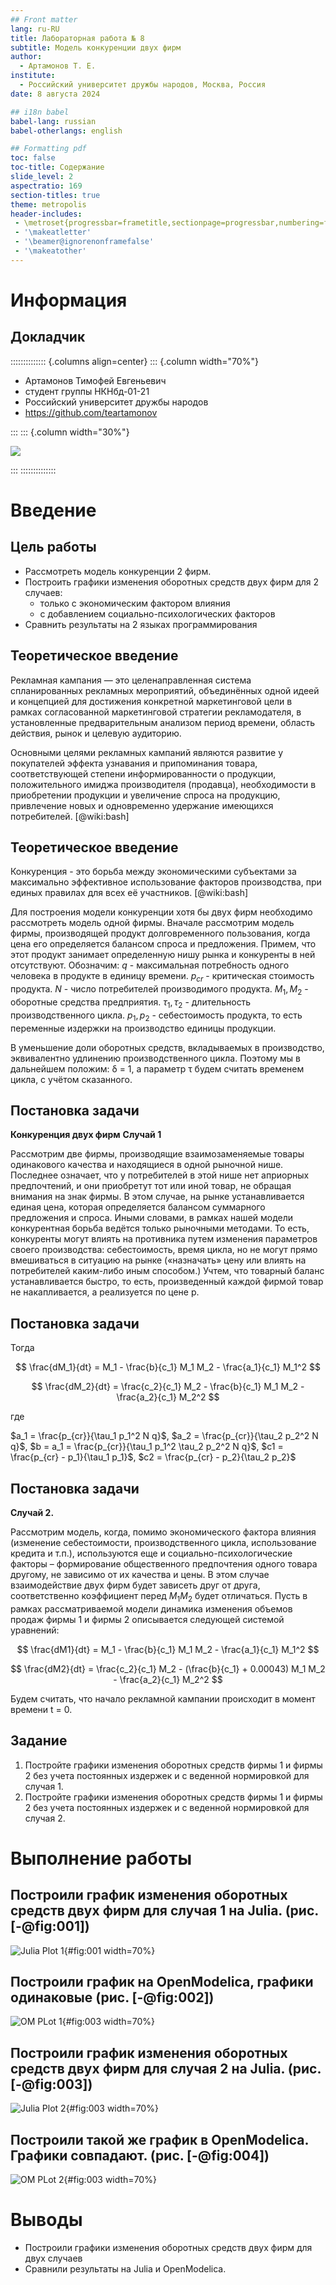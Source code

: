 ```yaml
---
## Front matter
lang: ru-RU
title: Лабораторная работа № 8
subtitle: Модель конкуренции двух фирм
author:
  - Артамонов Т. Е.
institute:
  - Российский университет дружбы народов, Москва, Россия
date: 8 августа 2024

## i18n babel
babel-lang: russian
babel-otherlangs: english

## Formatting pdf
toc: false
toc-title: Содержание
slide_level: 2
aspectratio: 169
section-titles: true
theme: metropolis
header-includes:
 - \metroset{progressbar=frametitle,sectionpage=progressbar,numbering=fraction}
 - '\makeatletter'
 - '\beamer@ignorenonframefalse'
 - '\makeatother'
---
```


# Информация

## Докладчик

:::::::::::::: {.columns align=center}
::: {.column width="70%"}

  * Артамонов Тимофей Евгеньевич
  * студент группы НКНбд-01-21
  * Российский университет дружбы народов
  * <https://github.com/teartamonov>

:::
::: {.column width="30%"}

![](image/ava.jpg)

:::
::::::::::::::

# Введение

## Цель работы

- Рассмотреть модель конкуренции 2 фирм.
- Построить графики изменения оборотных средств двух фирм для 2 случаев:
  - только c экономическим фактором влияния
  - с добавлением социально-психологических факторов
- Сравнить результаты на 2 языках программирования

## Теоретическое введение

Рекламная кампания — это целенаправленная система спланированных рекламных мероприятий, объединённых одной идеей и концепцией для достижения 
конкретной маркетинговой цели в рамках согласованной маркетинговой стратегии рекламодателя, в установленные предварительным анализом период времени, 
область действия, рынок и целевую аудиторию. 

Основными целями рекламных кампаний являются развитие у покупателей эффекта узнавания и припоминания товара, соответствующей степени 
информированности о продукции, положительного имиджа производителя (продавца), необходимости в приобретении продукции и увеличение 
спроса на продукцию, привлечение новых и одновременно удержание имеющихся потребителей. [@wiki:bash]

## Теоретическое введение

Конкуренция - это борьба между экономическими субъектами за максимально эффективное использование факторов производства, при единых правилах для всех её участников.  [@wiki:bash]

Для построения модели конкуренции хотя бы двух фирм необходимо рассмотреть модель одной фирмы. Вначале рассмотрим модель фирмы, производящей продукт долговременного пользования, когда цена его определяется балансом спроса и предложения. 
Примем, что этот продукт занимает определенную нишу рынка и конкуренты в ней отсутствуют.
Обозначим:
$q$ - максимальная потребность одного человека в продукте в единицу времени.
$p_{cr}$ - критическая стоимость продукта.
$N$ - число потребителей производимого продукта.
$M_1, M_2$ - оборотные средства предприятия.
$\tau_1, \tau_2$ - длительность производственного цикла.
$p_1, p_2$ - себестоимость продукта, то есть переменные издержки на производство единицы продукции.

В уменьшение доли оборотных средств, вкладываемых в производство, эквивалентно удлинению производственного цикла. Поэтому мы в дальнейшем положим: δ = 1, а параметр τ будем считать временем цикла, с учётом сказанного.

## Постановка задачи

**Конкуренция двух фирм**
**Случай 1**

Рассмотрим две фирмы, производящие взаимозаменяемые товары одинакового качества и находящиеся в одной рыночной нише. 
Последнее означает, что у потребителей в этой нише нет априорных предпочтений, и они приобретут тот или иной товар, не обращая внимания на знак фирмы.
В этом случае, на рынке устанавливается единая цена, которая определяется балансом суммарного предложения и спроса. Иными словами, в рамках нашей модели конкурентная борьба ведётся только рыночными методами. 
То есть, конкуренты могут влиять на противника путем изменения параметров своего производства: себестоимость, время цикла, но не могут прямо вмешиваться в ситуацию на рынке («назначать» цену или влиять на потребителей каким-либо иным способом.)
Учтем, что товарный баланс устанавливается быстро, то есть, произведенный каждой фирмой товар не накапливается, а реализуется по цене p.


## Постановка задачи

Тогда


$$
\frac{dM_1}{dt} = M_1 - \frac{b}{c_1} M_1 M_2 - \frac{a_1}{c_1} M_1^2
$$

$$
\frac{dM_2}{dt} = \frac{c_2}{c_1} M_2 - \frac{b}{c_1} M_1 M_2 - \frac{a_2}{c_1} M_2^2
$$

где

$a_1 = \frac{p_{cr}}{\tau_1 p_1^2 N q}$, $a_2 = \frac{p_{cr}}{\tau_2 p_2^2 N q}$, $b = a_1 = \frac{p_{cr}}{\tau_1 p_1^2 \tau_2 p_2^2 N q}$, $c1 = \frac{p_{cr} - p_1}{\tau_1 p_1}$, $c2 = \frac{p_{cr} - p_2}{\tau_2 p_2}$


## Постановка задачи

**Случай 2.** 

Рассмотрим модель, когда, помимо экономического фактора влияния (изменение себестоимости, производственного цикла, использование кредита и т.п.), используются еще и социально-психологические факторы –
формирование общественного предпочтения одного товара другому, не зависимо от их качества и цены. 
В этом случае взаимодействие двух фирм будет зависеть друг от друга, соответственно коэффициент перед $M_1 M_2$ будет отличаться. 
Пусть в рамках рассматриваемой модели динамика изменения объемов продаж фирмы 1 и фирмы 2 описывается следующей системой уравнений:

$$
\frac{dM1}{dt} = M_1 - \frac{b}{c_1} M_1 M_2 - \frac{a_1}{c_1} M_1^2
$$

$$
\frac{dM2}{dt} = \frac{c_2}{c_1} M_2 - (\frac{b}{c_1} + 0.00043) M_1 M_2 - \frac{a_2}{c_1} M_2^2
$$

Будем считать, что начало рекламной кампании происходит в момент времени t = 0.

## Задание 

1. Постройте графики изменения оборотных средств фирмы 1 и фирмы 2 без учета постоянных издержек и с веденной нормировкой для случая 1.
2. Постройте графики изменения оборотных средств фирмы 1 и фирмы 2 без учета постоянных издержек и с веденной нормировкой для случая 2.
   
# Выполнение работы

## Построили график изменения оборотных средств двух фирм для случая 1 на Julia. (рис. [-@fig:001])

![Julia Plot 1](image/julia1.PNG){#fig:001 width=70%}

## Построили график на OpenModelica, графики одинаковые (рис. [-@fig:002])

![OM PLot 1](image/OM1.PNG){#fig:003 width=70%}

## Построили график изменения оборотных средств двух фирм для случая 2 на Julia. (рис. [-@fig:003])

![Julia Plot 2](image/julia3.PNG){#fig:003 width=70%}

## Построили такой же график в OpenModelica. Графики совпадают. (рис. [-@fig:004])

![OM PLot 2](image/OM2.PNG){#fig:003 width=70%}

# Выводы

- Построили графики изменения оборотных средств двух фирм для двух случаев
- Сравнили результаты на Julia и OpenModelica.
